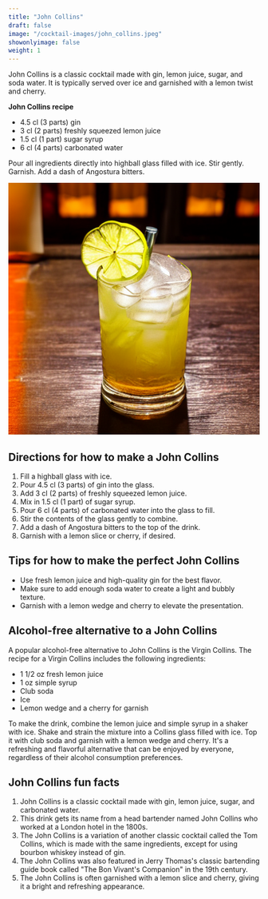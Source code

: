 ```yaml
---
title: "John Collins"
draft: false
image: "/cocktail-images/john_collins.jpeg"
showonlyimage: false
weight: 1
---
```


John Collins is a classic cocktail made with gin, lemon juice, sugar, and soda water. It is typically served over ice and garnished with a lemon twist and cherry.

<!--more-->

**John Collins recipe**

- 4.5 cl (3 parts) gin
- 3 cl (2 parts) freshly squeezed lemon juice
- 1.5 cl (1 part) sugar syrup
- 6 cl (4 parts) carbonated water


Pour all ingredients directly into highball glass filled with ice. Stir gently. Garnish. Add a dash of Angostura bitters.

![](/cocktail-images/john_collins.jpeg)


## Directions for how to make a John Collins

1. Fill a highball glass with ice.
2. Pour 4.5 cl (3 parts) of gin into the glass.
3. Add 3 cl (2 parts) of freshly squeezed lemon juice.
4. Mix in 1.5 cl (1 part) of sugar syrup.
5. Pour 6 cl (4 parts) of carbonated water into the glass to fill.
6. Stir the contents of the glass gently to combine.
7. Add a dash of Angostura bitters to the top of the drink.
8. Garnish with a lemon slice or cherry, if desired.

## Tips for how to make the perfect John Collins

- Use fresh lemon juice and high-quality gin for the best flavor.
- Make sure to add enough soda water to create a light and bubbly texture.
- Garnish with a lemon wedge and cherry to elevate the presentation.

## Alcohol-free alternative to a John Collins

A popular alcohol-free alternative to John Collins is the Virgin Collins. The recipe for a Virgin Collins includes the following ingredients:

- 1 1/2 oz fresh lemon juice
- 1 oz simple syrup
- Club soda
- Ice
- Lemon wedge and a cherry for garnish

To make the drink, combine the lemon juice and simple syrup in a shaker with ice. Shake and strain the mixture into a Collins glass filled with ice. Top it with club soda and garnish with a lemon wedge and cherry. It's a refreshing and flavorful alternative that can be enjoyed by everyone, regardless of their alcohol consumption preferences.

## John Collins fun facts

1. John Collins is a classic cocktail made with gin, lemon juice, sugar, and carbonated water.
2. This drink gets its name from a head bartender named John Collins who worked at a London hotel in the 1800s.
3. The John Collins is a variation of another classic cocktail called the Tom Collins, which is made with the same ingredients, except for using bourbon whiskey instead of gin. 
4. The John Collins was also featured in Jerry Thomas's classic bartending guide book called "The Bon Vivant's Companion" in the 19th century.
5. The John Collins is often garnished with a lemon slice and cherry, giving it a bright and refreshing appearance.
